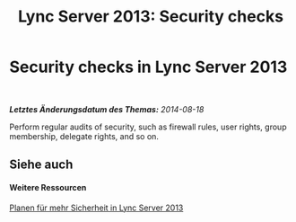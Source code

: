 ﻿---
title: 'Lync Server 2013: Security checks'
TOCTitle: Security checks
ms:assetid: 053c099f-a078-4121-bfe0-3fe5ef110b79
ms:mtpsurl: https://technet.microsoft.com/de-de/library/Dn725205(v=OCS.15)
ms:contentKeyID: 62336008
ms.date: 05/19/2016
mtps_version: v=OCS.15
ms.translationtype: HT
---

# Security checks in Lync Server 2013

 

_**Letztes Änderungsdatum des Themas:** 2014-08-18_

Perform regular audits of security, such as firewall rules, user rights, group membership, delegate rights, and so on.

## Siehe auch

#### Weitere Ressourcen

[Planen für mehr Sicherheit in Lync Server 2013](lync-server-2013-planning-for-security.md)

